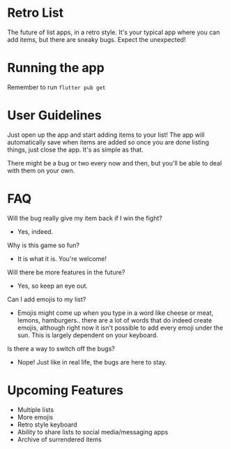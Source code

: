 # Retro List
The future of list apps, in a retro style. It's your typical app where you can add items, but there are sneaky bugs. Expect the unexpected!

# Running the app
Remember to run `flutter pub get`

# User Guidelines
Just open up the app and start adding items to your list!
The app will automatically save when items are added so once you are done listing things, just close the app. It's as simple as that. 

There might be a bug or two every now and then, but you'll be able to deal with them on your own. 

# FAQ
Will the bug really give my item back if I win the fight?
- Yes, indeed.

Why is this game so fun?
- It is what it is. You're welcome!

Will there be more features in the future?
- Yes, so keep an eye out.

Can I add emojis to my list?
- Emojis might come up when you type in a word like cheese or meat, lemons, hamburgers.. there are a lot of words that do indeed create emojis, although right now it isn't possible to add every emoji under the sun. This is largely dependent on your keyboard.

Is there a way to switch off the bugs?
- Nope! Just like in real life, the bugs are here to stay.

# Upcoming Features
- Multiple lists
- More emojis
- Retro style keyboard
- Ability to share lists to social media/messaging apps
- Archive of surrendered items

